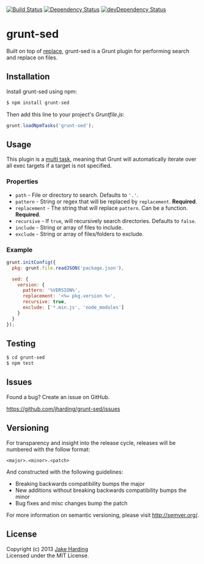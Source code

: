[![Build Status](https://travis-ci.org/jharding/grunt-sed.svg?branch=master)](https://travis-ci.org/jharding/grunt-sed)
[![Dependency Status](https://david-dm.org/jharding/grunt-sed.svg)](https://david-dm.org/jharding/grunt-sed)
[![devDependency Status](https://david-dm.org/jharding/grunt-sed/dev-status.svg)](https://david-dm.org/jharding/grunt-sed#info=devDependencies)

grunt-sed
=========

Built on top of [replace][replace], grunt-sed is a Grunt plugin for performing search and replace on files.

[replace]: https://github.com/harthur/replace

Installation
------------

Install grunt-sed using npm:

```bash
$ npm install grunt-sed
```

Then add this line to your project's *Gruntfile.js*:

```js
grunt.loadNpmTasks('grunt-sed');
```

Usage
-----

This plugin is a [multi task][types_of_tasks], meaning that Grunt will automatically iterate over all exec targets if a target is not specified.

[types_of_tasks]: https://github.com/gruntjs/grunt/blob/master/docs/types_of_tasks.md#multi-tasks

### Properties

* `path` - File or directory to search. Defaults to `'.'`.
* `pattern` -  String or regex that will be replaced by `replacement`. **Required**.
* `replacement` - The string that will replace `pattern`. Can be a function. **Required**.
* `recursive` - If `true`, will recursively search directories. Defaults to `false`.
* `include` - String or array of files to include.
* `exclude` - String or array of files/folders to exclude.

### Example

```js
grunt.initConfig({
  pkg: grunt.file.readJSON('package.json'),

  sed: {
    version: {
      pattern: '%VERSION%',
      replacement: '<%= pkg.version %>',
      recursive: true,
      exclude: ['*.min.js', 'node_modules']
    }
  }
});
```

Testing
-------

```bash
$ cd grunt-sed
$ npm test
```

Issues
------

Found a bug? Create an issue on GitHub.

https://github.com/jharding/grunt-sed/issues

Versioning
----------

For transparency and insight into the release cycle, releases will be numbered with the follow format:

`<major>.<minor>.<patch>`

And constructed with the following guidelines:

* Breaking backwards compatibility bumps the major
* New additions without breaking backwards compatibility bumps the minor
* Bug fixes and misc changes bump the patch

For more information on semantic versioning, please visit http://semver.org/.

License
-------

Copyright (c) 2013 [Jake Harding](http://thejakeharding.com) <br/>
Licensed under the MIT License.
